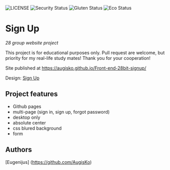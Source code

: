 ![LICENSE](https://img.shields.io/badge/license-MIT-blue.svg?style=flat-square)
![Security Status](https://img.shields.io/security-headers?label=Security&url=https%3A%2F%2Fgithub.com&style=flat-square)
![Gluten Status](https://img.shields.io/badge/Gluten-Free-green.svg)
![Eco Status](https://img.shields.io/badge/ECO-Friendly-green.svg)

# Sign Up

_28 group website project_

This project is for educational purposes only. Pull request are welcome, but priority for my real-life study mates! Thank you for your cooperation!

Site published at https://augisko.github.io/Front-end-28bit-signup/

Design: [Sign Up](https://cdn.discordapp.com/attachments/648536139677958156/648860801997996052/day1dr.png)

## Project features

- Github pages
- multi-page (sign in, sign up, forgot password)
- desktop only
- absolute center 
- css blured background
- form 

## Authors

[Eugenijus] (https://github.com/AugisKo) 